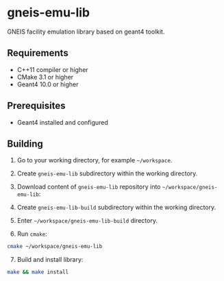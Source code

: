 # gneis-emu-lib
GNEIS facility emulation library based on geant4 toolkit.

## Requirements

* C++11 compiler or higher
* CMake 3.1 or higher
* Geant4 10.0 or higher

## Prerequisites

* Geant4 installed and configured

## Building

1. Go to your working directory, for example `~/workspace`.

2. Create `gneis-emu-lib` subdirectory within the working directory.

3. Download content of `gneis-emu-lib` repository into `~/workspace/gneis-emu-lib`:

4. Create `gneis-emu-lib-build` subdirectory within the working directory.

5. Enter `~/workspace/gneis-emu-lib-build` directory.

6. Run `cmake`:

```bash
cmake ~/workspace/gneis-emu-lib
```

7. Build and install library:

```bash
make && make install
```

